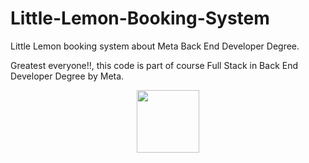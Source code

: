 # Little-Lemon-Booking-System
Little Lemon booking system about Meta Back End Developer Degree.

Greatest everyone!!, this code is part of course Full Stack in Back End Developer Degree by Meta. 

<div id="header" align="center">
  <img src="https://media.giphy.com/media/M9gbBd9nbDrOTu1Mqx/giphy.gif" width="100"/>
</div>

